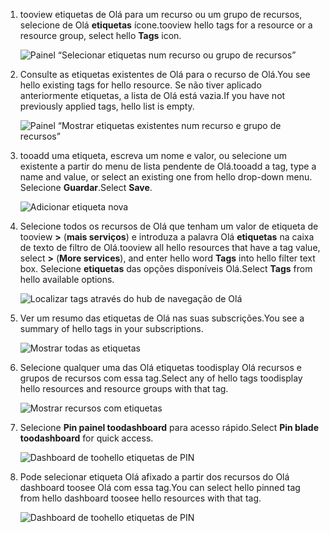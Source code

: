 1. <span data-ttu-id="1d74f-101">tooview etiquetas de Olá para um recurso ou um grupo de recursos, selecione de Olá **etiquetas** ícone.</span><span class="sxs-lookup"><span data-stu-id="1d74f-101">tooview hello tags for a resource or a resource group, select hello **Tags** icon.</span></span> 
   
     ![Painel “Selecionar etiquetas num recurso ou grupo de recursos”](./media/resource-manager-tag-resources/select-tag-icon.png)
2. <span data-ttu-id="1d74f-103">Consulte as etiquetas existentes de Olá para o recurso de Olá.</span><span class="sxs-lookup"><span data-stu-id="1d74f-103">You see hello existing tags for hello resource.</span></span> <span data-ttu-id="1d74f-104">Se não tiver aplicado anteriormente etiquetas, a lista de Olá está vazia.</span><span class="sxs-lookup"><span data-stu-id="1d74f-104">If you have not previously applied tags, hello list is empty.</span></span> 

     ![Painel “Mostrar etiquetas existentes num recurso e grupo de recursos”](./media/resource-manager-tag-resources/existing-tags.png)
3. <span data-ttu-id="1d74f-106">tooadd uma etiqueta, escreva um nome e valor, ou selecione um existente a partir do menu de lista pendente de Olá.</span><span class="sxs-lookup"><span data-stu-id="1d74f-106">tooadd a tag, type a name and value, or select an existing one from hello drop-down menu.</span></span> <span data-ttu-id="1d74f-107">Selecione **Guardar**.</span><span class="sxs-lookup"><span data-stu-id="1d74f-107">Select **Save**.</span></span>

     ![Adicionar etiqueta nova](./media/resource-manager-tag-resources/tag-resources.png)
3. <span data-ttu-id="1d74f-109">Selecione todos os recursos de Olá que tenham um valor de etiqueta de tooview  **>**  (**mais serviços**) e introduza a palavra Olá **etiquetas** na caixa de texto de filtro de Olá.</span><span class="sxs-lookup"><span data-stu-id="1d74f-109">tooview all hello resources that have a tag value, select **>** (**More services**), and enter hello word **Tags** into hello filter text box.</span></span> <span data-ttu-id="1d74f-110">Selecione **etiquetas** das opções disponíveis Olá.</span><span class="sxs-lookup"><span data-stu-id="1d74f-110">Select **Tags** from hello available options.</span></span>
   
     ![Localizar tags através do hub de navegação de Olá](./media/resource-manager-tag-resources/browse-tags.png)
4. <span data-ttu-id="1d74f-112">Ver um resumo das etiquetas de Olá nas suas subscrições.</span><span class="sxs-lookup"><span data-stu-id="1d74f-112">You see a summary of hello tags in your subscriptions.</span></span>
   
     ![Mostrar todas as etiquetas](./media/resource-manager-tag-resources/tag-taxonomy.png)
5. <span data-ttu-id="1d74f-114">Selecione qualquer uma das Olá etiquetas toodisplay Olá recursos e grupos de recursos com essa tag.</span><span class="sxs-lookup"><span data-stu-id="1d74f-114">Select any of hello tags toodisplay hello resources and resource groups with that tag.</span></span>
   
     ![Mostrar recursos com etiquetas](./media/resource-manager-tag-resources/show-tagged-resources.png)
6. <span data-ttu-id="1d74f-116">Selecione **Pin painel toodashboard** para acesso rápido.</span><span class="sxs-lookup"><span data-stu-id="1d74f-116">Select **Pin blade toodashboard** for quick access.</span></span>
   
     ![Dashboard de toohello etiquetas de PIN](./media/resource-manager-tag-resources/pin-tag.png)
7. <span data-ttu-id="1d74f-118">Pode selecionar etiqueta Olá afixado a partir dos recursos do Olá dashboard toosee Olá com essa tag.</span><span class="sxs-lookup"><span data-stu-id="1d74f-118">You can select hello pinned tag from hello dashboard toosee hello resources with that tag.</span></span>

     ![Dashboard de toohello etiquetas de PIN](./media/resource-manager-tag-resources/show-pinned-tag.png)
